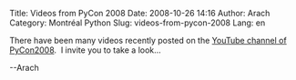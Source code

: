 Title: Videos from PyCon 2008
Date: 2008-10-26 14:16
Author: Arach
Category: Montréal Python
Slug: videos-from-pycon-2008
Lang: en

There have been many videos recently posted on the [YouTube channel of
PyCon2008][].  I invite you to take a look...

--Arach

  [YouTube channel of PyCon2008]: http://http://au.youtube.com/profile?user=pycon08
    "PyCon 2008 on YouTube"
